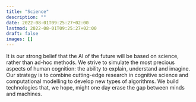 ```yaml
---
title: "Science"
description: ""
date: 2022-08-01T09:25:27+02:00
lastmod: 2022-08-01T09:25:27+02:00
draft: false
images: []
---
```


It is our strong belief that the AI of the future will be based on science, rather than ad-hoc methods. We strive to simulate the most precious aspects of human cognition: the ability to explain, understand and imagine. Our strategy is to combine cutting-edge research in cognitive science and computational modelling to develop new types of algorithms. We build technologies that, we hope, might one day erase the gap between minds and machines.

